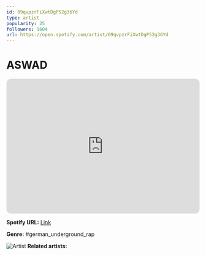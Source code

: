 ```yaml
---
id: 09qvpzrFiXwtDgP52g36Yd
type: artist
popularity: 25
followers: 1604
url: https://open.spotify.com/artist/09qvpzrFiXwtDgP52g36Yd
---
```

# ASWAD

<iframe style="border-radius:12px" src="https://open.spotify.com/embed/artist/09qvpzrFiXwtDgP52g36Yd" width="100%" height="352" frameBorder="0" allowfullscreen="" allow="autoplay; clipboard-write; encrypted-media; fullscreen; picture-in-picture" loading="lazy"></iframe>

**Spotify URL:** [Link](https://open.spotify.com/artist/09qvpzrFiXwtDgP52g36Yd)

**Genre:**  #german_underground_rap

![Artist](https://i.scdn.co/image/ab6761610000e5ebed6d71985216d0f9669bbd30)
**Related artists:**

